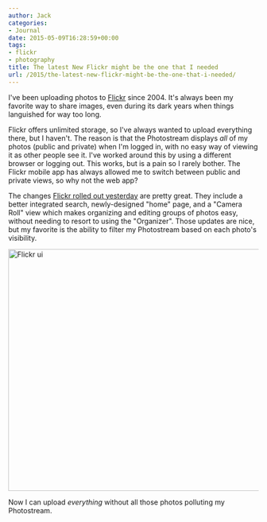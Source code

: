 ```yaml
---
author: Jack
categories:
- Journal
date: 2015-05-09T16:28:59+00:00
tags:
- flickr
- photography
title: The latest New Flickr might be the one that I needed
url: /2015/the-latest-new-flickr-might-be-the-one-that-i-needed/
---
```


I've been uploading photos to [Flickr][1] since 2004. It's always been my favorite way to share images, even during its dark years when things languished for way too long.

Flickr offers unlimited storage, so I've always wanted to upload everything there, but I haven't. The reason is that the Photostream displays _all_ of my photos (public and private) when I'm logged in, with no easy way of viewing it as other people see it. I've worked around this by using a different browser or logging out. This works, but is a pain so I rarely bother. The Flickr mobile app has always allowed me to switch between public and private views, so why not the web app?

The changes [Flickr rolled out yesterday][2] are pretty great. They include a better integrated search, newly-designed "home" page, and a "Camera Roll" view which makes organizing and editing groups of photos easy, without needing to resort to using the "Organizer". Those updates are nice, but my favorite is the ability to filter my Photostream based on each photo's visibility.

<img title="flickr-ui.png" src="/img/2015/05/flickr-ui.png" alt="Flickr ui" width="599" height="487" border="0" />

Now I can upload _everything_ without all those photos polluting my Photostream.

 [1]: https://www.flickr.com/photos/jbaty/
 [2]: http://blog.flickr.net/en/2015/05/07/flickr-camera-roll/